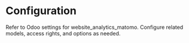 # Configuration

Refer to Odoo settings for website_analytics_matomo. Configure related models, access rights, and options as needed.
